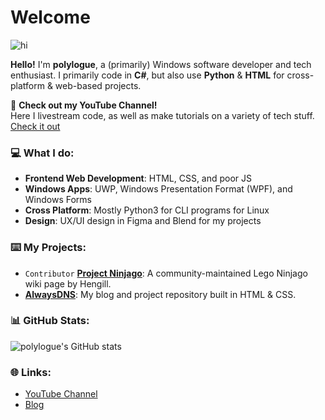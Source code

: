 # Welcome
![hi](https://static.alwaysdns.net/media/polylogue-logo-github.png)

**Hello!** I'm **polylogue**, a (primarily) Windows software developer and tech enthusiast. I primarily code in **C#**, but also use **Python** & **HTML** for cross-platform & web-based projects. 

🎥 **Check out my YouTube Channel!**  
Here I livestream code, as well as make tutorials on a variety of tech stuff. [Check it out](https://www.youtube.com/@polylogue2)

### 💻 What I do:
- **Frontend Web Development**: HTML, CSS, and poor JS
- **Windows Apps**: UWP, Windows Presentation Format (WPF), and Windows Forms
- **Cross Platform**: Mostly Python3 for CLI programs for Linux
- **Design**: UX/UI design in Figma and Blend for my projects

### ⌨️ My Projects:
- `Contributor` **[Project Ninjago](https://projectninjago.net)**: A community-maintained Lego Ninjago wiki page by Hengill. 
- **[AlwaysDNS](https://alwaysdns.net)**: My blog and project repository built in HTML & CSS.

### 📊 GitHub Stats:
![polylogue's GitHub stats](https://github-readme-stats.vercel.app/api?username=polylogue2)

### 🌐 Links:
- [YouTube Channel](https://www.youtube.com/@polylogue2)
- [Blog](https://alwaysdns.net)
